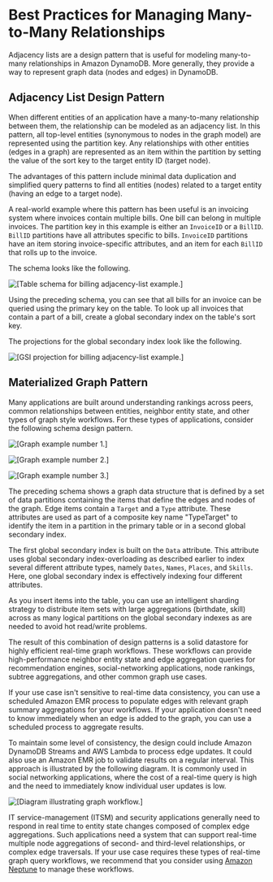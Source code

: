 # Best Practices for Managing Many\-to\-Many Relationships<a name="bp-adjacency-graphs"></a>

Adjacency lists are a design pattern that is useful for modeling many\-to\-many relationships in Amazon DynamoDB\. More generally, they provide a way to represent graph data \(nodes and edges\) in DynamoDB\.

## Adjacency List Design Pattern<a name="bp-adjacency-lists"></a>

When different entities of an application have a many\-to\-many relationship between them, the relationship can be modeled as an adjacency list\. In this pattern, all top\-level entities \(synonymous to nodes in the graph model\) are represented using the partition key\. Any relationships with other entities \(edges in a graph\) are represented as an item within the partition by setting the value of the sort key to the target entity ID \(target node\)\.

The advantages of this pattern include minimal data duplication and simplified query patterns to find all entities \(nodes\) related to a target entity \(having an edge to a target node\)\.

A real\-world example where this pattern has been useful is an invoicing system where invoices contain multiple bills\. One bill can belong in multiple invoices\. The partition key in this example is either an `InvoiceID` or a `BillID`\. `BillID` partitions have all attributes specific to bills\. `InvoiceID` partitions have an item storing invoice\-specific attributes, and an item for each `BillID` that rolls up to the invoice\.

The schema looks like the following\.

![\[Table schema for billing adjacency-list example.\]](http://docs.aws.amazon.com/amazondynamodb/latest/developerguide/images/AdjacencyLists_01.png)

Using the preceding schema, you can see that all bills for an invoice can be queried using the primary key on the table\. To look up all invoices that contain a part of a bill, create a global secondary index on the table's sort key\. 

The projections for the global secondary index look like the following\.

![\[GSI projection for billing adjacency-list example.\]](http://docs.aws.amazon.com/amazondynamodb/latest/developerguide/images/AdjacencyLists_02.png)

## Materialized Graph Pattern<a name="bp-graph-pattern"></a>

Many applications are built around understanding rankings across peers, common relationships between entities, neighbor entity state, and other types of graph style workflows\. For these types of applications, consider the following schema design pattern\.

![\[Graph example number 1.\]](http://docs.aws.amazon.com/amazondynamodb/latest/developerguide/images/1513869910203-418.png)

![\[Graph example number 2.\]](http://docs.aws.amazon.com/amazondynamodb/latest/developerguide/images/1513852802235-256.png)

![\[Graph example number 3.\]](http://docs.aws.amazon.com/amazondynamodb/latest/developerguide/images/1513852905360-671.png)

The preceding schema shows a graph data structure that is defined by a set of data partitions containing the items that define the edges and nodes of the graph\. Edge items contain a `Target` and a `Type` attribute\. These attributes are used as part of a composite key name "TypeTarget" to identify the item in a partition in the primary table or in a second global secondary index\.

The first global secondary index is built on the `Data` attribute\. This attribute uses global secondary index\-overloading as described earlier to index several different attribute types, namely `Dates`, `Names`, `Places`, and `Skills`\. Here, one global secondary index is effectively indexing four different attributes\.

As you insert items into the table, you can use an intelligent sharding strategy to distribute item sets with large aggregations \(birthdate, skill\) across as many logical partitions on the global secondary indexes as are needed to avoid hot read/write problems\.

The result of this combination of design patterns is a solid datastore for highly efficient real\-time graph workflows\. These workflows can provide high\-performance neighbor entity state and edge aggregation queries for recommendation engines, social\-networking applications, node rankings, subtree aggregations, and other common graph use cases\.

If your use case isn't sensitive to real\-time data consistency, you can use a scheduled Amazon EMR process to populate edges with relevant graph summary aggregations for your workflows\. If your application doesn't need to know immediately when an edge is added to the graph, you can use a scheduled process to aggregate results\.

To maintain some level of consistency, the design could include Amazon DynamoDB Streams and AWS Lambda to process edge updates\. It could also use an Amazon EMR job to validate results on a regular interval\. This approach is illustrated by the following diagram\. It is commonly used in social networking applications, where the cost of a real\-time query is high and the need to immediately know individual user updates is low\.

![\[Diagram illustrating graph workflow.\]](http://docs.aws.amazon.com/amazondynamodb/latest/developerguide/images/1513856345673-336.png)

IT service\-management \(ITSM\) and security applications generally need to respond in real time to entity state changes composed of complex edge aggregations\. Such applications need a system that can support real\-time multiple node aggregations of second\- and third\-level relationships, or complex edge traversals\. If your use case requires these types of real\-time graph query workflows, we recommend that you consider using [Amazon Neptune](https://docs.aws.amazon.com/neptune/latest/userguide/) to manage these workflows\.